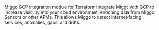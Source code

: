 Miggo GCP integration module for Terraform
Integrate Miggo with GCP to increase visibility into your cloud environment, enriching data from Miggo Sensors or other APMs. This allows Miggo to detect internet-facing services, anomalies, gaps, and drifts.
